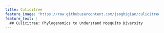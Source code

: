 ```yaml
---
title: Culicitree
feature_image: "https://raw.githubusercontent.com/jsoghigian/culicitree/gh-pages/culicitree_background.jpg"
feature_text: |
  ## Culicitree: Phylogenomics to Understand Mosquito Diversity
---
```



